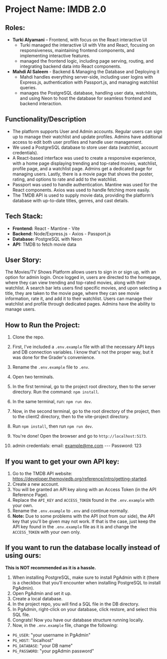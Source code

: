 # Project Name: IMDB 2.0

## Roles:

* **Turki Alyamani** – Frontend, with focus on the React interactive UI
  * Turki managed the interactive UI with Vite and React, focusing on responsiveness, maintaining frontend components, and implementing interactive features.
  * managed the frontend logic, including page serving, routing, and integrating backend data into React components.
* **Mahdi Al Saleem** - Backend & Managing the Database and Deploying it
  * Mahdi handles everything server-side, including user logins with Express.js, authentication with Passport.js, and managing watchlist queries.
  * manages the PostgreSQL database, handling user data, watchlists, and using Neon to host the database for seamless frontend and backend interaction.


## Functionality/Description

* The platform supports User and Admin accounts. Regular users can sign up to manage their watchlist and update profiles. Admins have additional access to edit both user profiles and handle user management.
* We used a PostgreSQL database to store user data (watchlist, account credentials).
* A React-based interface was used to create a responsive experience, with a home page displaying trending and top-rated movies, watchlist, profile page, and a watchlist page. Admins get a dedicated page for managing users. Lastly, there is a movie page that shows the poster, rating, and options to rate and add to the watchlist.
* Passport was used to handle authentication. Mantine was used for the React components. Axios was used to handle fetching more easily.
* The TMDB API is used to supply movie data, providing the platform’s database with up-to-date titles, genres, and cast details.

## Tech Stack:
* **Frontend:** React - Mantine - Vite
* **Backend:** Node/Express.js - Axios - Passport.js
* **Database:** PostgreSQL with Neon
* **API:** TMDB to fetch movie data

## User Story:
The Movies/TV Shows Platform allows users to sign in or sign up, with an option for admin login. Once logged in, users are directed to the homepage, where they can view trending and top-rated movies, along with their watchlist. A search bar lets users find specific movies, and upon selecting a title, they are taken to the movie page, where they can see movie information, rate it, and add it to their watchlist. Users can manage their watchlist and profile through dedicated pages. Admins have the ability to manage users.

## How to Run the Project:

1. Clone the repo.
2. First, I've included a `.env.example` file with all the necessary API keys and DB connection variables. I know that's not the proper way, but it was done for the Grader's convenience.
3. Rename the `.env.example` file to `.env`.
4. Open two terminals.
5. In the first terminal, go to the project root directory, then to the server directory. Run the command: `npm install`.
6. In the same terminal, run: `npm run dev`.
7. Now, in the second terminal, go to the root directory of the project, then to the client2 directory, then to the vite-project directory.
8. Run `npm install`, then run `npm run dev`.
9. You're done! Open the browser and go to `http://localhost:5173`.

10. admin credentials: email: example@me.com --- Password: 123

## If you want to get your own API key:

1. Go to the TMDB API website: https://developer.themoviedb.org/reference/intro/getting-started.
2. Create a new account.
3. You will be granted an API key along with an Access Token (in the API Reference Page).
4. Replace the `API_KEY` and `ACCESS_TOKEN` found in the `.env.example` with your own.
5. Rename the `.env.example` to `.env` and continue normally.
6. **Note:** Due to some problems with the API (not from our side), the API key that you'll be given may not work. If that is the case, just keep the API key found in the `.env.example` file as it is and change the `ACCESS_TOKEN` with your own only.

## If you want to run the database locally instead of using ours:
**This is NOT recommended as it is a hassle.**

1. When installing PostgreSQL, make sure to install PgAdmin with it (there is a checkbox that you'll encounter when installing PostgreSQL to install PgAdmin).
2. Open PgAdmin and set it up.
3. Create a local database.
4. In the project repo, you will find a SQL file in the DB directory.
5. In PgAdmin, right-click on your database, click restore, and select this SQL file.
6. Congrats! Now you have our database structure running locally.
7. Now, in the `.env.example` file, change the following:
  * `PG_USER`: "your username in PgAdmin"
  * `PG_HOST`: "localhost"
  * `PG_DATABASE`: "your DB name"
  * `PG_PASSWORD`: "your pgAdmin password"
